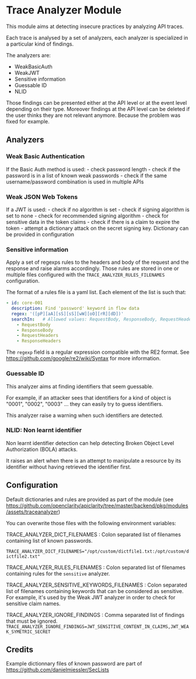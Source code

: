 # Trace Analyzer Module

This module aims at detecting insecure practices by analyzing API traces.

Each trace is analysed by a set of analyzers, each analyzer is specialized in a
particular kind of findings.

The analyzers are:
* WeakBasicAuth
* WeakJWT
* Sensitive information
* Guessable ID
* NLID

Those findings can be presented either at the API level or at the event level
depending on their type. Moreover findings at the API level can be deleted if
the user thinks they are not relevant anymore. Because the problem was fixed for
example.

## Analyzers
### Weak Basic Authentication

If the Basic Auth method is used:
    - check password length
    - check if the password is in a list of known weak passwords
    - check if the same username/password combination is used in multiple APIs

### Weak JSON Web Tokens

If a JWT is used:
    - check if no algorithm is set
    - check if signing algorithm is set to none
    - check for recommended signing algorithm
    - check for sensitive data in the token claims
    - check if there is a claim to expire the token
    - attempt a dictionary attack on the secret signing key. Dictionary can be provided in configuration

### Sensitive information

Apply a set of regexps rules to the headers and body of the request and the
response and raise alarms accordingly.
Those rules are stored in one or multiple files configured with the
`TRACE_ANALYZER_RULES_FILENAMES` configuration.

The format of a rules file is a yaml list.
Each element of the list is such that:

```yaml
- id: core-001
  description: Find 'password' keyword in flow data
  regex: '([pP][aA][sS][sS][wW][oO][rR][dD])'
  searchIn:   # Allowed values: RequestBody, ResponseBody, RequestHeaders, ResponseHeaders
    - RequestBody
    - ResponseBody
    - RequestHeaders
    - ResponseHeaders
```

The `regexp` field is a regular expression compatible with the RE2 format. See
https://github.com/google/re2/wiki/Syntax for more information.

### Guessable ID

This analyzer aims at finding identifiers that seem guessable.

For example, if an attacker sees that identifiers for a kind of object is
"0001", "0002", "0003" ... they can easily try to guess identifiers.

This analyzer raise a warning when such identifiers are detected.

### NLID: Non learnt identifier

Non learnt identifier detection can help detecting Broken Object Level
Authorization (BOLA) attacks.

It raises an alert when there is an attempt to manipulate a resource by its
identifier without having retrieved the identifier first.

## Configuration

Default dictionaries and rules are provided as part of the module (see
https://github.com/openclarity/apiclarity/tree/master/backend/pkg/modules/assets/traceanalyzer)

You can overwrite those files with the following environment variables:

TRACE_ANALYZER_DICT_FILENAMES
: Colon separated list of filenames containing list of known passwords.

`TRACE_ANALYZER_DICT_FILENAMES="/opt/custom/dictfile1.txt:/opt/custom/dictfile2.txt"`

TRACE_ANALYZER_RULES_FILENAMES
: Colon separated list of filenames containing rules for the `sensitive`
  analyzer.

TRACE_ANALYZER_SENSITIVE_KEYWORDS_FILENAMES
: Colon separated list of filenames containing keywords that can be considered
  as sensitive. For example, it's used by the Weak JWT analyzer in order to
  check for sensitive claim names.

TRACE_ANALYZER_IGNORE_FINDINGS
: Comma separated list of findings that must be ignored.
`TRACE_ANALYZER_IGNORE_FINDINGS=JWT_SENSITIVE_CONTENT_IN_CLAIMS,JWT_WEAK_SYMETRIC_SECRET`

## Credits

Example dictionnary files of known password are part of https://github.com/danielmiessler/SecLists
